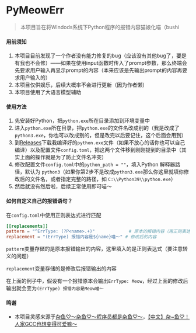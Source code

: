 # PyMeowErr

>  本项目旨在将Windods系统下Python程序的报错内容猫娘化喵（bushi



#### 用前须知

1. 本项目目前发现了一个作者没有能力修复的bug（应该没有其他bug了，要是有我也不会修）——如果在使用input函数时传入了prompt参数，那么终端会先要求用户输入再显示prompt的内容（本来应该是先输出prompt的内容再要求用户输入的）
2. 本项目仅供娱乐，后续大概率不会进行更新（因为作者懒）
3. 本项目使用了大语言模型辅助



#### 使用方法

1. 先安装好Python，把`python.exe`所在目录添加到环境变量中
2. 进入`python.exe`所在目录，把`python.exe`的文件名改成别的（我是改成了`python3.exe`，你也可以改成别的，但是改完以后要记住，这个后面会用到）
3. 到[Releases](https://github.com/aristorechina/PyMeowErr/releases)下载我编译好的`python.exe`文件（如果不放心的话你也可以自己编译）以及配置文件`config.toml`，把这两个文件移到刚刚提到的目录中（其实上面的操作就是为了防止文件名冲突）
4. 修改配置文件`config.toml`中的`python_path = ""`，填入Python 解释器路径，默认为 `python3`（如果你第2步不是改成`python3.exe`那么你这里就填你修改后的文件名，或者指定完整的路径，如 `C:\\Python39\\python.exe`）
5. 然后就没有然后啦，后续正常使用即可喵～



#### 如何自定义自己的报错语句？

在`config.toml`中使用正则表达式进行匹配

```toml
[[replacements]]
pattern = "^ErrType: (?P<name>.+)"             # 原本的报错内容（用正则表达式匹配）
replacement = "(ErrType) 报错内容是${name}喵～" # 修改后的内容
```

`pattern`变量存储的是原本报错输出的内容，这里填入的是正则表达式（要注意转义的问题）

`replacement`变量存储的是修改后报错输出的内容

在上面的例子中，假设有一个报错原本会输出`ErrType: Meow`，经过上面的修改后输出就会变为`(ErrType) 报错内容是Meow喵～`



#### 鸣谢

- 本项目灵感来源于[杂鱼♡～杂鱼♡～程序员都是杂鱼♡～](https://www.bilibili.com/video/BV1JL6fYuEZE/)，[【中文】杂~鱼♡！人家GCC也想变得可爱嘛～](https://www.bilibili.com/video/BV1gC4y1P7t3/)
